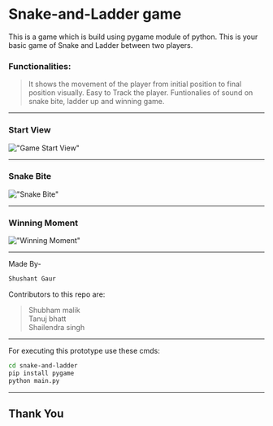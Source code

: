 # Snake-and-Ladder game
This is a game which is build using pygame module of python.
This is your basic game of Snake and Ladder between two players. 
### Functionalities:
>It shows the movement of the player from initial position to final position visually.
>Easy to Track the player. 
>Funtionalies of sound on snake bite, ladder up and winning game.
___
### Start View
!["Game Start View"](https://github.com/proacher/Snake-And-Ladder/blob/main/images/game_view.png "As the Game starts")
___
### Snake Bite
!["Snake Bite"](https://github.com/proacher/Snake-And-Ladder/blob/main/images/snake_Bite.png "At 56 there was a snake so player 2 moves to 15")
___
### Winning Moment
!["Winning Moment"](https://github.com/proacher/Snake-And-Ladder/blob/main/images/Winning_moment.png "Player Two won and the game ends")
___

Made By- 
```python
Shushant Gaur
```
Contributors to this repo are:
>Shubham malik<br>
>Tanuj bhatt<br>
>Shailendra singh
---
For executing this prototype use these cmds:
```bash
cd snake-and-ladder
pip install pygame
python main.py
```
***
## Thank You